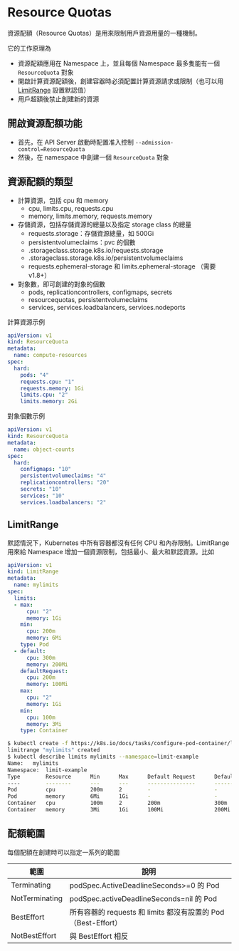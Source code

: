 # Resource Quotas

資源配額（Resource Quotas）是用來限制用戶資源用量的一種機制。

它的工作原理為

- 資源配額應用在 Namespace 上，並且每個 Namespace 最多隻能有一個 `ResourceQuota` 對象
- 開啟計算資源配額後，創建容器時必須配置計算資源請求或限制（也可以用 [LimitRange](https://kubernetes.io/docs/tasks/administer-cluster/cpu-memory-limit/) 設置默認值）
- 用戶超額後禁止創建新的資源

## 開啟資源配額功能

- 首先，在 API Server 啟動時配置准入控制 `--admission-control=ResourceQuota`
- 然後，在 namespace 中創建一個 `ResourceQuota` 對象

## 資源配額的類型

- 計算資源，包括 cpu 和 memory
  - cpu, limits.cpu, requests.cpu
  - memory, limits.memory, requests.memory
- 存儲資源，包括存儲資源的總量以及指定 storage class 的總量
  - requests.storage：存儲資源總量，如 500Gi
  - persistentvolumeclaims：pvc 的個數
  - <storage-class-name>.storageclass.storage.k8s.io/requests.storage
  - <storage-class-name>.storageclass.storage.k8s.io/persistentvolumeclaims
  - requests.ephemeral-storage 和 limits.ephemeral-storage （需要 v1.8+）
- 對象數，即可創建的對象的個數
  - pods, replicationcontrollers, configmaps, secrets
  - resourcequotas, persistentvolumeclaims
  - services, services.loadbalancers, services.nodeports

計算資源示例

```yaml
apiVersion: v1
kind: ResourceQuota
metadata:
  name: compute-resources
spec:
  hard:
    pods: "4"
    requests.cpu: "1"
    requests.memory: 1Gi
    limits.cpu: "2"
    limits.memory: 2Gi
```

對象個數示例

```yaml
apiVersion: v1
kind: ResourceQuota
metadata:
  name: object-counts
spec:
  hard:
    configmaps: "10"
    persistentvolumeclaims: "4"
    replicationcontrollers: "20"
    secrets: "10"
    services: "10"
    services.loadbalancers: "2"
```

## LimitRange

默認情況下，Kubernetes 中所有容器都沒有任何 CPU 和內存限制。LimitRange 用來給 Namespace 增加一個資源限制，包括最小、最大和默認資源。比如

```yaml
apiVersion: v1
kind: LimitRange
metadata:
  name: mylimits
spec:
  limits:
  - max:
      cpu: "2"
      memory: 1Gi
    min:
      cpu: 200m
      memory: 6Mi
    type: Pod
  - default:
      cpu: 300m
      memory: 200Mi
    defaultRequest:
      cpu: 200m
      memory: 100Mi
    max:
      cpu: "2"
      memory: 1Gi
    min:
      cpu: 100m
      memory: 3Mi
    type: Container
```

```sh
$ kubectl create -f https://k8s.io/docs/tasks/configure-pod-container/limits.yaml --namespace=limit-example
limitrange "mylimits" created
$ kubectl describe limits mylimits --namespace=limit-example
Name:   mylimits
Namespace:  limit-example
Type        Resource      Min      Max      Default Request      Default Limit      Max Limit/Request Ratio
----        --------      ---      ---      ---------------      -------------      -----------------------
Pod         cpu           200m     2        -                    -                  -
Pod         memory        6Mi      1Gi      -                    -                  -
Container   cpu           100m     2        200m                 300m               -
Container   memory        3Mi      1Gi      100Mi                200Mi              -
```

## 配額範圍

每個配額在創建時可以指定一系列的範圍

| 範圍 | 說明 |
|---|----|
|Terminating|podSpec.ActiveDeadlineSeconds>=0 的 Pod|
|NotTerminating|podSpec.activeDeadlineSeconds=nil 的 Pod|
|BestEffort | 所有容器的 requests 和 limits 都沒有設置的 Pod（Best-Effort）|
|NotBestEffort | 與 BestEffort 相反 |
